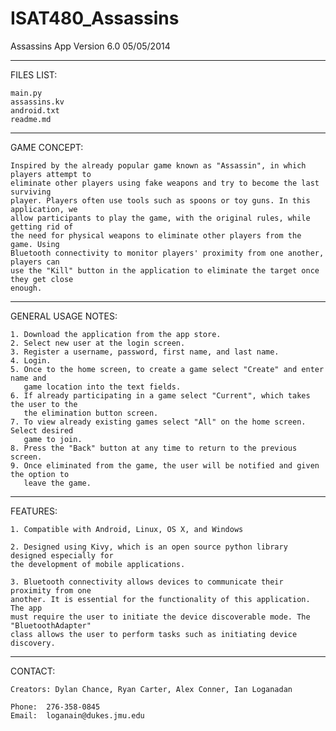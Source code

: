 ISAT480_Assassins
=================
Assassins App
Version 6.0
05/05/2014


------------------------------------------------------------------------------------------
FILES LIST:
	
	main.py
	assassins.kv
	android.txt
	readme.md

------------------------------------------------------------------------------------------
GAME CONCEPT:

	Inspired by the already popular game known as "Assassin", in which players attempt to
	eliminate other players using fake weapons and try to become the last surviving 
	player. Players often use tools such as spoons or toy guns. In this application, we 
	allow participants to play the game, with the original rules, while getting rid of 
	the need for physical weapons to eliminate other players from the game. Using
	Bluetooth connectivity to monitor players' proximity from one another, players can 
	use the "Kill" button in the application to eliminate the target once they get close
	enough. 
	
------------------------------------------------------------------------------------------
GENERAL USAGE NOTES:

	1. Download the application from the app store.
	2. Select new user at the login screen.
	3. Register a username, password, first name, and last name.
	4. Login.
	5. Once to the home screen, to create a game select "Create" and enter name and 
	   game location into the text fields.
	6. If already participating in a game select "Current", which takes the user to the 
	   the elimination button screen.
	7. To view already existing games select "All" on the home screen. Select desired 
	   game to join.
	8. Press the "Back" button at any time to return to the previous screen. 
	9. Once eliminated from the game, the user will be notified and given the option to
	   leave the game.
		
------------------------------------------------------------------------------------------
FEATURES:
	
	1. Compatible with Android, Linux, OS X, and Windows 
	
	2. Designed using Kivy, which is an open source python library designed especially for
	the development of mobile applications.
	
	3. Bluetooth connectivity allows devices to communicate their proximity from one 
	another. It is essential for the functionality of this application. The app
	must require the user to initiate the device discoverable mode. The "BluetoothAdapter" 
	class allows the user to perform tasks such as initiating device discovery. 

------------------------------------------------------------------------------------------
CONTACT: 

	Creators: Dylan Chance, Ryan Carter, Alex Conner, Ian Loganadan
	
	Phone:	276-358-0845
	Email:	loganain@dukes.jmu.edu

